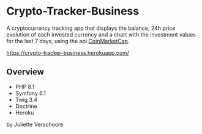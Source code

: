 # Crypto-Tracker-Business

A cryptocurrency tracking app that displays the balance, 24h price evolution of each invested currency and a chart with the investment values for the last 7 days, using the api [CoinMarketCap](https://coinmarketcap.com/api/).

https://crypto-tracker-business.herokuapp.com/

## Overview

- PHP 8.1
- Symfony 6.1
- Twig 3.4
- Doctrine
- Heroku


by Juliette Verschoore
